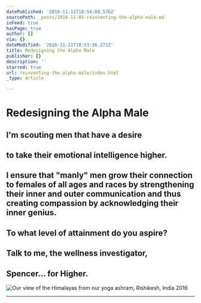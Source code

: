 ```yaml
---
datePublished: '2016-11-11T18:54:08.576Z'
sourcePath: _posts/2016-11-05-reinventing-the-alpha-male.md
inFeed: true
hasPage: true
author: []
via: {}
dateModified: '2016-11-11T18:53:36.271Z'
title: Redesigning the Alpha Male
publisher: {}
description: ''
starred: true
url: reinventing-the-alpha-male/index.html
_type: Article

---
```

# Redesigning the Alpha Male

## I'm scouting men that have a desire

## to take their emotional intelligence higher.

## I ensure that "manly" men grow their connection to females of all ages and races by strengthening their inner and outer communication and thus creating compassion by acknowledging their inner genius.

## To what level of attainment do you aspire?

## Talk to me, the wellness investigator,

## Spencer... for Higher.
![Our view of the Himalayas from our yoga ashram, Rishikesh, India 2016](https://the-grid-user-content.s3-us-west-2.amazonaws.com/d95784b9-865b-432c-b745-1229e68a073b.jpg)

---